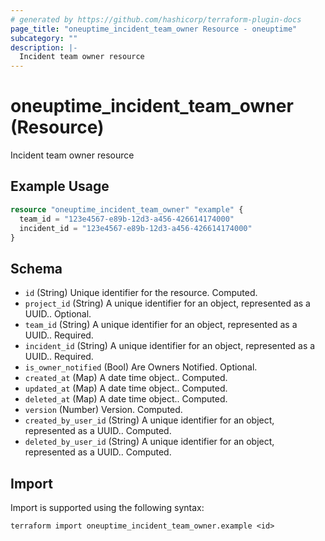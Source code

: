 ```yaml
---
# generated by https://github.com/hashicorp/terraform-plugin-docs
page_title: "oneuptime_incident_team_owner Resource - oneuptime"
subcategory: ""
description: |-
  Incident team owner resource
---
```


# oneuptime_incident_team_owner (Resource)

Incident team owner resource

## Example Usage

```terraform
resource "oneuptime_incident_team_owner" "example" {
  team_id = "123e4567-e89b-12d3-a456-426614174000"
  incident_id = "123e4567-e89b-12d3-a456-426614174000"
}
```

## Schema

- `id` (String) Unique identifier for the resource. Computed.
- `project_id` (String) A unique identifier for an object, represented as a UUID.. Optional.
- `team_id` (String) A unique identifier for an object, represented as a UUID.. Required.
- `incident_id` (String) A unique identifier for an object, represented as a UUID.. Required.
- `is_owner_notified` (Bool) Are Owners Notified. Optional.
- `created_at` (Map) A date time object.. Computed.
- `updated_at` (Map) A date time object.. Computed.
- `deleted_at` (Map) A date time object.. Computed.
- `version` (Number) Version. Computed.
- `created_by_user_id` (String) A unique identifier for an object, represented as a UUID.. Computed.
- `deleted_by_user_id` (String) A unique identifier for an object, represented as a UUID.. Computed.

## Import

Import is supported using the following syntax:

```shell
terraform import oneuptime_incident_team_owner.example <id>
```
